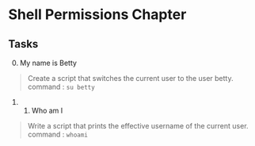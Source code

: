 # Shell Permissions Chapter

## Tasks

0. My name is Betty

> Create a script that switches the current user to the user betty.
> command : `su betty`

1. 1. Who am I

> Write a script that prints the effective username of the current user.
> command : `whoami`
